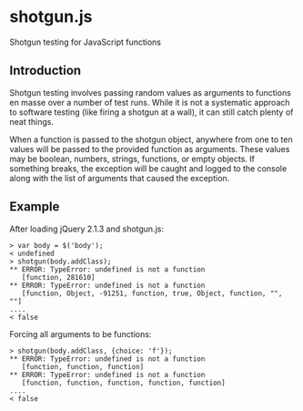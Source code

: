 # shotgun.js

Shotgun testing for JavaScript functions

## Introduction

Shotgun testing involves passing random values as arguments to functions en masse over a number of test runs. While it is not a systematic approach to software testing (like firing a shotgun at a wall), it can still catch plenty of neat things.

When a function is passed to the shotgun object, anywhere from one to ten values will be passed to the provided function as arguments. These values may be boolean, numbers, strings, functions, or empty objects. If something breaks, the exception will be caught and logged to the console along with the list of arguments that caused the exception.

## Example

After loading jQuery 2.1.3 and shotgun.js:

    > var body = $('body');
    < undefined
    > shotgun(body.addClass);
    ** ERROR: TypeError: undefined is not a function
       [function, 281610]
    ** ERROR: TypeError: undefined is not a function
       [function, Object, -91251, function, true, Object, function, "", ""]
    ....
    < false

Forcing all arguments to be functions:

    > shotgun(body.addClass, {choice: 'f'});
    ** ERROR: TypeError: undefined is not a function
       [function, function, function]
    ** ERROR: TypeError: undefined is not a function
       [function, function, function, function, function]
    ....
    < false
